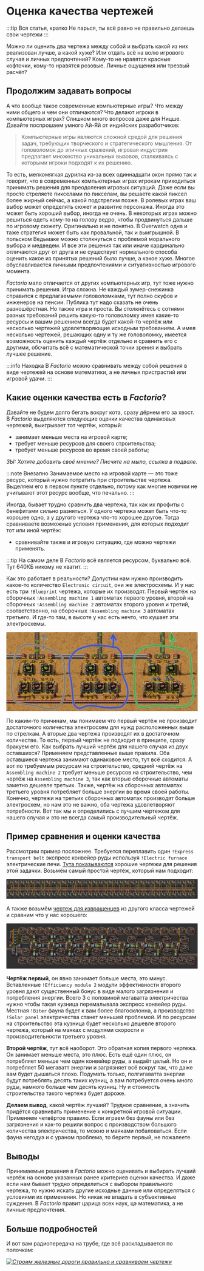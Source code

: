 # Оценка качества чертежей

:::tip Вся статья, кратко
Не парься, ты всё равно не правильно делаешь свои чертежи
:::

Можно ли оценить два чертежа между собой и выбрать какой из них реализован лучше, а какой хуже? Или отдать всё на волю игрового случая и личных предпочтений? Кому-то не нравятся красные кофточки, кому-то нравятся розовые. Личные ощущения или трезвый расчёт?

## Продолжим задавать вопросы

А что вообще такое современные компьютерные игры? Что между ними общего и чем они отличаются? Что делают игроки в компьютерных играх? Слишком много вопросов даже для Ницше. Давайте поспрошаем умного Ай-Яй от индийских разработчиков:

 > Компьютерные игры являются сложной средой для решения задач, требующих творческого и стратегического мышления. От головоломок до эпичных сражений, игровая индустрия предлагает множество уникальных вызовов, сталкиваясь с которыми игроки подходят к их решению.

То есть, мелкомягкая дурилка из-за всех одиннадцати окон прямо так и говорит, что в современных компьютерных играх игрокам приходиться принимать решения для преодоления игровых ситуаций. Даже если вы просто стреляете пикселами по пикселам, вы решаете какой пиксел более жирный сейчас, а какой подстрелим позже. В ролевых играх ваш выбор может определять сюжет и развитие персонажа. Иногда это может быть хороший выбор, иногда не очень. В некоторых играх можно решиться одеть кому-то на голову ведро, чтобы продвинуться дальше по игровому сюжету. Оригинально и не понятно. В Overwatch одна и таже стратегия может быть как провальной, так и выигрышной. В польском Ведьмаке можно столкнуться с проблемой морального выбора и медведем. И все эти решения так или иначе кардинально отличаются друг от друга и не существует нормального способа оценить какое из принятых решений было лучше, а какое хуже. Многое обуславливается личными предпочтениями и ситуативностью игрового момента.

*Factorio* мало отличается от других компьютерных игр, тут тоже нужно принимать решения. Игра сложна. Не каждый зумер-снежинка справится с предлагаемыми головоломками, тут полно скуфов и инженеров на пенсии. Публика тут надо сказать не очень разношёрстная. Но также игра и проста. Вы столкнётесь с сотнями разных требований решить какую-то головоломку имея какие-то ресурсы и вашим решением всегда будет какой-то чертёж или несколько чертежей удовлетворяющие исходным требованиям. А имея несколько чертежей, решающих одну и ту же головоломку, имеется возможность оценить каждый чертёж отдельно и сравнить его с другими, обсчитать всё с математической точки зрения и выбрать лучшее решение.

:::info Находка
В *Factorio* можно сравнивать между собой решения в виде чертежей на основе математики, а не личных пристрастий или игровой удачи.
:::

## Какие оценки качества есть в *Factorio*?

Давайте не будем долго бегать вокруг кота, сразу дёрнем его за хвост. В *Factorio* выделяются следующие оценки качества одинаковых чертежей, выигрывает тот чертёж, который:

* занимает меньше места на игровой карте;
* требует меньше ресурсов для своего строительства;
* требует меньше ресурсов во время своей работы;

*ЗЫ: Хотите добавить своё мнение? Писчите на мыло, ссылка в подвале.*

:::note Внезапно
Занимаемое место на игровой карте — это тоже ресурс, который нужно потратить при строительстве чертежа. Выделяем его в первом пункте отдельно, потому как многие новички не учитывают этот ресурс вообще, что печально.
:::

Иногда, бывает трудно сравнить два чертежа, так как их профиты с бенефитами сильно разняться. У одного чертежа может быть что-то хорошее одно, а у другого чертежа что-то хорошее другое. Тогда сравниваете возможные условия применения, для которых подходит тот или иной чертёж:

* сравнивайте также и игровую ситуацию, где можно чертежи применять.

:::tip На самом деле
В *Factorio* всё является ресурсом, буквально всё. Тут 640КБ никому не хватит.
:::

Как это работает в реальности? Допустим нам нужно производить какое-то количество `Electronic circuit`, они же электросхемы. И у нас есть три `!Blueprint` чертежа, которые их производят. Первый чертёж на сборочных `!Assembling machine 1` автоматах первого уровня, второй на сборочных `!Assembling machine 2` автоматах второго уровня и третий, соответственно, на сборочных `!Assembling machine 3` автоматах третьего. И где-то там, в высоте у нас есть нечто, что кушает эти электросхемы.

![Три простых примера производства электросхем](./QualityAssessment.01.jpg)

По каким-то причинам, мы понимаем что первый чертёж не производит достаточного количества электросхем для нужд расположенных выше по стрелкам. А вторые два чертежа производят их в достаточном количестве. То есть, первый чертёж не подходит в принципе, сразу бракуем его. Как выбрать лучший чертёж для нашего случая из двух оставшихся? Применяем представленные выше правила. Оба оставшиеся чертежа занимают одинаковое место, тут всё сходится. А вот по требуемым ресурсам на строительство, средний чертёж на `Assembling machine 2` требует меньше ресурсов на строительство, чем чертёж на `Assembling machine 3`, так как вторые сборочные автоматы заметно дешевле третьих. Также, чертёж на сборочных автоматах третьего уровня потребляет больше энергии во время своей работы. Конечно, чертежи на третьих сборочных автоматах производят больше электросхем, но нам это не важно, оба чертежа удовлетворяют потребности. Вот так мы и определились с лучшим чертежом для нашего случая и это не всегда самый производительный чертёж.

## Пример сравнения и оценки качества

Рассмотрим пример посложнее. Требуется переплавить один `!Express transport belt` экспресс конвейер руды используя `!Electric furnace` электрические печи. [Тута показываются](../RawResourcesProcessing/README.md#после-запуска-первого-спутника) хорошие чертежи для решения этой задачки. Возьмём самый простой чертёж, который нам подходит:

![Плавим электрическими печами](../RawResourcesProcessing/images/RawProcessing.15.jpg)

А также возьмём [чертеж для извращенцев](../RawResourcesProcessing/BigOreFoundry.md#плавим-руду-большими-кузницами) из другого класса чертежей и сравним что у нас хорошего:

![Плавим электрическими печами с модулями](../RawResourcesProcessing/images/BigOreFoundry.01.jpg)

**Чертёж первый**, он явно занимает больше места, это минус. Вставленные `!Efficiency module 2` модули эффективности второго уровня дают существенный бонус в виде малого загрязнения и потребления энергии. Всего 3 с половиной мегаватта электричества нужно чтобы такая кузница перемалывала экспресс конвейер руды. Местная `!Biter` фауна будет к вам более благосклонна, а производство `!Solar panel` электричества станет меньшей проблемой. И по ресурсам на строительство эта кузница будет несколько дешевле второго чертежа, который на маяках с модулями скорости и производительности третьего уровня.

**Второй чертёж**, тут всё наоборот. Это обратная копия первого чертежа. Он занимает меньше места, это плюс.  Есть ещё один плюс, он потребляет меньше чем один конвейер руды, а выдаёт целый. Но он и потребляет 50 мегаватт энергии и загрязняет всё вокруг так, что даже вам будет дышаться плохо. Подумать только, полгигаватта энергии будут потреблять десять таких кузниц, а вам потребуется очень много руды, намного больше чем десять кузниц. Ну и стоимость строительства такого чертежа будет дороже.

**Делаем вывод**, какой чертёж лучший? Трудное сравнение, а значить придётся сравнивать применение к конкретной игровой ситуации. Применяем четвёртое правило. Если играем без фауны или без загрязнения и как-то решили вопрос с производством большого количества электричества, то можно и маяками побаловаться. Если фауна негодуэ и с ураном проблема, то берите первый, не пожалеете.

## Выводы

Принимаемые решения в *Factorio* можно оценивать и выбирать лучший чертёж на основе указанных ранее критериев оценки качества. И даже если нам бывает трудно определиться с выбором правильного чертежа, то нужно искать другие исходные данные или определяться с условиями их применения. Но никак не впадать в субъективные суждения. В *Fаctorio* правит царица всех наук, цэ математика, а не личные предпочтения.

## Больше подробностей

И вот вам радиопередача на трубе, где всё раскладывается по полочкам:

[*![Строим железные дороги правильно и сравниваем чертежи](http://img.youtube.com/vi/uq0NMMY9YsE/0.jpg)*](http://www.youtube.com/watch?v=uq0NMMY9YsE)
